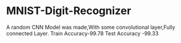 # MNIST-Digit-Recognizer
A random CNN Model was made,With some convolutional layer,Fully connected Layer.
Train  Accuracy-99.78
Test Accuracy  -99.33
